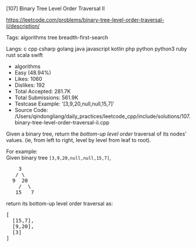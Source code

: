 [107] Binary Tree Level Order Traversal II  

https://leetcode.com/problems/binary-tree-level-order-traversal-ii/description/

Tags:   algorithms   tree   breadth-first-search 

Langs:  c   cpp   csharp   golang   java   javascript   kotlin   php   python   python3   ruby   rust   scala   swift 

* algorithms
* Easy (48.94%)
* Likes:    1060
* Dislikes: 192
* Total Accepted:    281.7K
* Total Submissions: 561.9K
* Testcase Example:  '[3,9,20,null,null,15,7]'
* Source Code:       /Users/qindongliang/daily_practices/leetcode_cpp/include/solutions/107.binary-tree-level-order-traversal-ii.cpp

<p>Given a binary tree, return the <i>bottom-up level order</i> traversal of its nodes' values. (ie, from left to right, level by level from leaf to root).</p>

<p>
For example:<br />
Given binary tree <code>[3,9,20,null,null,15,7]</code>,<br />
<pre>
    3
   / \
  9  20
    /  \
   15   7
</pre>
</p>
<p>
return its bottom-up level order traversal as:<br />
<pre>
[
  [15,7],
  [9,20],
  [3]
]
</pre>
</p>
